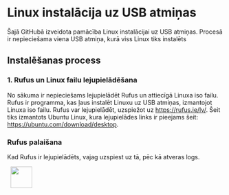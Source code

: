 <h1> Linux instalācija uz USB atmiņas </h1>

Šajā GitHubā izveidota pamācība Linux instalācijai uz USB atmiņas. Procesā ir nepieciešama viena USB atmiņa, kurā viss Linux tiks instalēts

<h2> Instalēšanas process </h2>
<h3> 1. Rufus un Linux failu lejupielādēšana </h3>

No sākuma ir nepieciešams lejupielādēt Rufus un attiecīgā Linuxa iso failu. Rufus ir programma, kas ļaus instalēt Linuxu uz USB atmiņas, izmantojot Linuxa iso failu. Rufus var lejupielādēt, uzspiežot uz https://rufus.ie/lv/.
Šeit tiks izmantots Ubuntu Linux, kura lejupielādes links ir pieejams šeit: https://ubuntu.com/download/desktop.

<h3> Rufus palaišana </h3>

Kad Rufus ir lejupielādēts, vajag uzspiest uz tā, pēc kā atveras logs.

&nbsp; <img src="https://img.icons8.com/plasticine/100/000000/twitter.png" width="50" />
